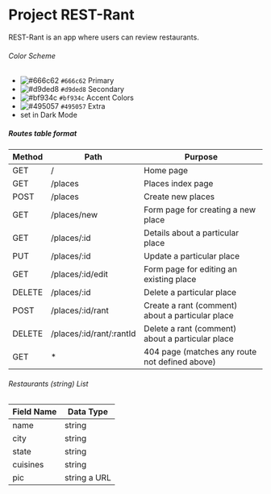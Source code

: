 # Project REST-Rant

REST-Rant is an app where users can review restaurants.
###### Color Scheme
- ![#666c62](https://placehold.co/15x15/666c62/666c62.png) `#666c62` Primary 
- ![#d9ded8](https://placehold.co/15x15/d9ded8/d9ded8.png) `#d9ded8` Secondary
- ![#bf934c](https://placehold.co/15x15/bf934c/bf934c.png) `#bf934c` Accent Colors
- ![#495057](https://placehold.co/15x15/495057/495057.png) `#495057` Extra 
- set in Dark Mode
##### Routes table format
| Method | Path | Purpose |
| --- | --- | --- |
| GET | / | Home page |
| GET | /places | Places index page |
| POST | /places | Create new places |
| GET |  /places/new | Form page for creating a new place |
| GET | /places/:id | Details about a particular place |
| PUT | /places/:id | Update a particular place |
| GET |  /places/:id/edit | Form page for editing an existing place |
 DELETE | /places/:id | Delete a particular place |
| POST | /places/:id/rant | Create a rant (comment) about a particular place |
| DELETE | /places/:id/rant/:rantId | Delete a rant (comment) about a particular place |
| GET | * | 404 page (matches any route not defined above)|


###### Restaurants (string) List 
| Field Name  | Data Type |
| ------------- | ------------- |
| name  | string  |
| city  | string  |
| state  | string  |
| cuisines  | string  |
| pic  | string a URL |


